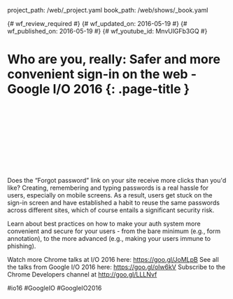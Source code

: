project_path: /web/_project.yaml
book_path: /web/shows/_book.yaml

{# wf_review_required #}
{# wf_updated_on: 2016-05-19 #}
{# wf_published_on: 2016-05-19 #}
{# wf_youtube_id: MnvUlGFb3GQ #}

# Who are you, really: Safer and more convenient sign-in on the web - Google I/O 2016 {: .page-title }


<div class="video-wrapper">
  <iframe class="devsite-embedded-youtube-video" data-video-id="MnvUlGFb3GQ"
          data-autohide="1" data-showinfo="0" frameborder="0" allowfullscreen>
  </iframe>
</div>


Does the “Forgot password” link on your site receive more clicks than you'd like? Creating, remembering and typing passwords is a real hassle for users, especially on mobile screens. As a result, users get stuck on the sign-in screen and have established a habit to reuse the same passwords across different sites, which of course entails a significant security risk. 

Learn about best practices on how to make your auth system more convenient and secure for your users - from the bare minimum (e.g., form annotation), to the more advanced (e.g., making your users immune to phishing).

Watch more Chrome talks at I/O 2016 here: https://goo.gl/JoMLpB 
See all the talks from Google I/O 2016 here: https://goo.gl/olw6kV
Subscribe to the Chrome Developers channel at http://goo.gl/LLLNvf 

#io16 #GoogleIO #GoogleIO2016
